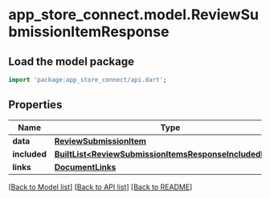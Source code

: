 # app_store_connect.model.ReviewSubmissionItemResponse

## Load the model package
```dart
import 'package:app_store_connect/api.dart';
```

## Properties
Name | Type | Description | Notes
------------ | ------------- | ------------- | -------------
**data** | [**ReviewSubmissionItem**](ReviewSubmissionItem.md) |  | 
**included** | [**BuiltList&lt;ReviewSubmissionItemsResponseIncludedInner&gt;**](ReviewSubmissionItemsResponseIncludedInner.md) |  | [optional] 
**links** | [**DocumentLinks**](DocumentLinks.md) |  | 

[[Back to Model list]](../README.md#documentation-for-models) [[Back to API list]](../README.md#documentation-for-api-endpoints) [[Back to README]](../README.md)


